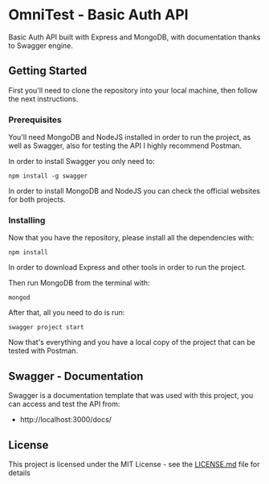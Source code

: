 # OmniTest - Basic Auth API

Basic Auth API built with Express and MongoDB, with documentation thanks to Swagger engine.

## Getting Started

First you'll need to clone the repository into your local machine, then follow the next instructions.

### Prerequisites

You'll need MongoDB and NodeJS installed in order to run the project, as well as Swagger, also for testing the API I highly recommend Postman.

In order to install Swagger you only need to:

```
npm install -g swagger
```

In order to install MongoDB and NodeJS you can check the official websites for both projects.

### Installing

Now that you have the repository, please install all the dependencies with:

```
npm install
```

In order to download Express and other tools in order to run the project.

Then run MongoDB from the terminal with:

```
mongod
```

After that, all you need to do is run:

```
swagger project start
```

Now that's everything and you have a local copy of the project that can be tested with Postman.

## Swagger - Documentation

Swagger is a documentation template that was used with this project, you can access and test the API from:

* http://localhost:3000/docs/

## License

This project is licensed under the MIT License - see the [LICENSE.md](LICENSE.md) file for details
